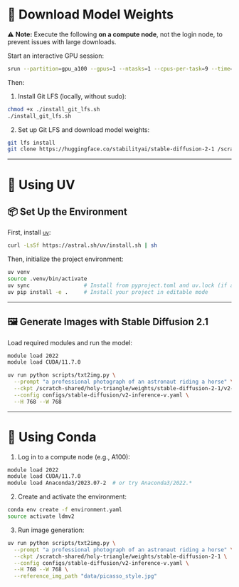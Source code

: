 # 💾 Download Model Weights

⚠️ **Note:** Execute the following **on a compute node**, not the login node, to prevent issues with large downloads.

Start an interactive GPU session:

```bash
srun --partition=gpu_a100 --gpus=1 --ntasks=1 --cpus-per-task=9 --time=00:20:00 --pty bash -i
```

Then:

1. Install Git LFS (locally, without sudo):

```bash
chmod +x ./install_git_lfs.sh
./install_git_lfs.sh
```

2. Set up Git LFS and download model weights:

```bash
git lfs install
git clone https://huggingface.co/stabilityai/stable-diffusion-2-1 /scratch-shared/holy-triangle/weights/stable-diffusion-2-1
```

---

# 🚀 Using UV

## 📦 Set Up the Environment

First, install [`uv`](https://github.com/astral-sh/uv):

```bash
curl -LsSf https://astral.sh/uv/install.sh | sh
```

Then, initialize the project environment:

```bash
uv venv
source .venv/bin/activate
uv sync                 # Install from pyproject.toml and uv.lock (if available)
uv pip install -e .     # Install your project in editable mode
```

---

## 🖼️ Generate Images with Stable Diffusion 2.1

Load required modules and run the model:

```bash
module load 2022
module load CUDA/11.7.0
```

```bash
uv run python scripts/txt2img.py \
  --prompt "a professional photograph of an astronaut riding a horse" \
  --ckpt /scratch-shared/holy-triangle/weights/stable-diffusion-2-1/v2-1_768-ema-pruned.ckpt \
  --config configs/stable-diffusion/v2-inference-v.yaml \
  --H 768 --W 768
```

---

# 🐍 Using Conda

1. Log in to a compute node (e.g., A100):

```bash
module load 2022
module load CUDA/11.7.0
module load Anaconda3/2023.07-2  # or try Anaconda3/2022.*
```

2. Create and activate the environment:

```bash
conda env create -f environment.yaml
source activate ldmv2
```

3. Run image generation:

```bash
uv run python scripts/txt2img.py \
  --prompt "a professional photograph of an astronaut riding a horse" \
  --ckpt /scratch-shared/holy-triangle/weights/stable-diffusion-2-1 \
  --config configs/stable-diffusion/v2-inference-v.yaml \
  --H 768 --W 768 \
  --reference_img_path "data/picasso_style.jpg"
```